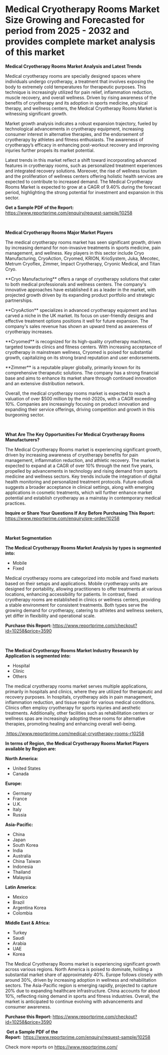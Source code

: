 <p><h1>Medical Cryotherapy Rooms Market Size Growing and Forecasted for period from 2025 - 2032 and provides complete market analysis of this market</h1></p><p><strong>Medical Cryotherapy Rooms Market Analysis and Latest Trends</strong></p>
<p><p>Medical cryotherapy rooms are specially designed spaces where individuals undergo cryotherapy, a treatment that involves exposing the body to extremely cold temperatures for therapeutic purposes. This technique is increasingly utilized for pain relief, inflammation reduction, muscle recovery, and overall wellness. Driven by rising awareness of the benefits of cryotherapy and its adoption in sports medicine, physical therapy, and wellness centers, the Medical Cryotherapy Rooms Market is witnessing significant growth.</p><p>Market growth analysis indicates a robust expansion trajectory, fueled by technological advancements in cryotherapy equipment, increasing consumer interest in alternative therapies, and the endorsement of cryotherapy by athletes and fitness enthusiasts. The awareness of cryotherapy’s efficacy in enhancing post-workout recovery and improving injuries further propels its market potential. </p><p>Latest trends in this market reflect a shift toward incorporating advanced features in cryotherapy rooms, such as personalized treatment experiences and integrated recovery solutions. Moreover, the rise of wellness tourism and the proliferation of wellness centers offering holistic health services are expected to contribute to increased demand. The Medical Cryotherapy Rooms Market is expected to grow at a CAGR of 9.40% during the forecast period, highlighting the strong potential for investment and expansion in this sector.</p></p>
<p><strong>Get a Sample PDF of the Report:&nbsp;</strong> <a href="https://www.reportprime.com/enquiry/request-sample/10258?utm_campaign=2030&utm_medium=2&utm_source=Github&utm_content=ia&utm_term=20032025&utm_id=medical-cryotherapy-rooms">https://www.reportprime.com/enquiry/request-sample/10258</a></p>
<p>&nbsp;</p>
<p><strong>Medical Cryotherapy Rooms Major Market Players</strong></p>
<p><p>The medical cryotherapy rooms market has seen significant growth, driven by increasing demand for non-invasive treatments in sports medicine, pain management, and wellness. Key players in this sector include Cryo Manufacturing, CryoAction, Cryomed, KRION, KrioSystem, Juka, Mecotec, Metrum Cryoflex, Zimmer, Impact Cryotherapy, Cryonic Medical, and Titan Cryo.</p><p>**Cryo Manufacturing** offers a range of cryotherapy solutions that cater to both medical professionals and wellness centers. The company's innovative approaches have established it as a leader in the market, with projected growth driven by its expanding product portfolio and strategic partnerships.</p><p>**CryoAction** specializes in advanced cryotherapy equipment and has carved a niche in the UK market. Its focus on user-friendly designs and effective treatment options positions it well for future expansion. The company's sales revenue has shown an upward trend as awareness of cryotherapy increases.</p><p>**Cryomed** is recognized for its high-quality cryotherapy machines, targeted towards clinics and fitness centers. With increasing acceptance of cryotherapy in mainstream wellness, Cryomed is poised for substantial growth, capitalizing on its strong brand reputation and user endorsements.</p><p>**Zimmer** is a reputable player globally, primarily known for its comprehensive therapeutic solutions. The company has a strong financial base and aims to enhance its market share through continued innovation and an extensive distribution network.</p><p>Overall, the medical cryotherapy rooms market is expected to reach a valuation of over $500 million by the mid-2020s, with a CAGR exceeding 10%. Companies are increasingly focusing on product innovation and expanding their service offerings, driving competition and growth in this burgeoning sector.</p></p>
<p>&nbsp;</p>
<p><strong>What Are The Key Opportunities For Medical Cryotherapy Rooms Manufacturers?</strong></p>
<p><p>The Medical Cryotherapy Rooms market is experiencing significant growth, driven by increasing awareness of cryotherapy benefits for pain management, inflammation reduction, and athletic recovery. The market is expected to expand at a CAGR of over 10% through the next five years, propelled by advancements in technology and rising demand from sports medicine and wellness sectors. Key trends include the integration of digital health monitoring and personalized treatment protocols. Future outlook suggests a broader acceptance in clinical settings, along with emerging applications in cosmetic treatments, which will further enhance market potential and establish cryotherapy as a mainstay in contemporary medical practices.</p></p>
<p><strong>Inquire or Share Your Questions If Any Before Purchasing This Report:</strong> <a href="https://www.reportprime.com/enquiry/pre-order/10258?utm_campaign=2030&utm_medium=2&utm_source=Github&utm_content=ia&utm_term=20032025&utm_id=medical-cryotherapy-rooms">https://www.reportprime.com/enquiry/pre-order/10258</a></p>
<p>&nbsp;</p>
<p><strong>Market Segmentation</strong></p>
<p><strong>The Medical Cryotherapy Rooms Market Analysis by types is segmented into:</strong></p>
<p><ul><li>Mobile</li><li>Fixed</li></ul></p>
<p><p>Medical cryotherapy rooms are categorized into mobile and fixed markets based on their setups and applications. Mobile cryotherapy units are designed for portability, allowing practitioners to offer treatments at various locations, enhancing accessibility for patients. In contrast, fixed cryotherapy rooms are established in clinics or wellness centers, providing a stable environment for consistent treatments. Both types serve the growing demand for cryotherapy, catering to athletes and wellness seekers, yet differ in flexibility and operational scale.</p></p>
<p><strong>Purchase this Report:&nbsp;</strong><a href="https://www.reportprime.com/checkout?id=10258&price=3590&utm_campaign=2030&utm_medium=2&utm_source=Github&utm_content=ia&utm_term=20032025&utm_id=medical-cryotherapy-rooms">https://www.reportprime.com/checkout?id=10258&price=3590</a></p>
<p>&nbsp;</p>
<p><strong>The Medical Cryotherapy Rooms Market Industry Research by Application is segmented into:</strong></p>
<p><ul><li>Hospital</li><li>Clinic</li><li>Others</li></ul></p>
<p><p>The medical cryotherapy rooms market serves multiple applications, primarily in hospitals and clinics, where they are utilized for therapeutic and recovery purposes. In hospitals, cryotherapy aids in pain management, inflammation reduction, and tissue repair for various medical conditions. Clinics often employ cryotherapy for sports injuries and aesthetic treatments. Additionally, other facilities such as rehabilitation centers or wellness spas are increasingly adopting these rooms for alternative therapies, promoting healing and enhancing overall well-being.</p></p>
<p><a href="https://www.reportprime.com/medical-cryotherapy-rooms-r10258?utm_campaign=2030&utm_medium=2&utm_source=Github&utm_content=ia&utm_term=20032025&utm_id=medical-cryotherapy-rooms">&nbsp;https://www.reportprime.com/medical-cryotherapy-rooms-r10258</a></p>
<p><strong>In terms of Region, the Medical Cryotherapy Rooms Market Players available by Region are:</strong></p>
<p>
    <p> <strong> North America: </strong>
        <ul>
            <li>United States</li>
            <li>Canada</li>
        </ul>
        </p> 
    <p> <strong> Europe: </strong>
        <ul>
            <li>Germany</li>
            <li>France</li>
            <li>U.K.</li>
            <li>Italy</li>
            <li>Russia</li>
        </ul>
        </p> 
    <p> <strong> Asia-Pacific: </strong>
        <ul>
            <li>China</li>
            <li>Japan</li>
            <li>South Korea</li>
            <li>India</li>
            <li>Australia</li>
            <li>China Taiwan</li>
            <li>Indonesia</li>
            <li>Thailand</li>
            <li>Malaysia</li>
        </ul>
        </p> 
    <p> <strong> Latin America: </strong>
        <ul>
            <li>Mexico</li>
            <li>Brazil</li>
            <li>Argentina Korea</li>
            <li>Colombia</li>
        </ul>
        </p> 
    <p> <strong> Middle East & Africa: </strong>
        <ul>
            <li>Turkey</li>
            <li>Saudi</li>
            <li>Arabia</li>
            <li>UAE</li>
            <li>Korea</li>
        </ul>
    </p>
    </p>
<p><p>The Medical Cryotherapy Rooms market is experiencing significant growth across various regions. North America is poised to dominate, holding a substantial market share of approximately 40%. Europe follows closely with around 30%, driven by increasing adoption in wellness and rehabilitation sectors. The Asia-Pacific region is emerging rapidly, projected to capture 20% due to expanding healthcare infrastructure. China accounts for about 10%, reflecting rising demand in sports and fitness industries. Overall, the market is anticipated to continue evolving with advancements and consumer awareness.</p></p>
<p><strong>Purchase this Report: </strong><a href="https://www.reportprime.com/checkout?id=10258&price=3590&utm_campaign=2030&utm_medium=2&utm_source=Github&utm_content=ia&utm_term=20032025&utm_id=medical-cryotherapy-rooms">https://www.reportprime.com/checkout?id=10258&price=3590</a></p>
<p>&nbsp;<strong>Get a Sample PDF of the Report:&nbsp;&nbsp;</strong><a href="https://www.reportprime.com/enquiry/request-sample/10258?utm_campaign=2030&utm_medium=2&utm_source=Github&utm_content=ia&utm_term=20032025&utm_id=medical-cryotherapy-rooms">https://www.reportprime.com/enquiry/request-sample/10258</a></p>
<p><strong></strong></p>
<p>Check more reports on <a href="https://www.reportprime.com/?utm_campaign=2030&utm_medium=2&utm_source=Github&utm_content=ia&utm_term=20032025&utm_id=medical-cryotherapy-rooms">https://www.reportprime.com/</a></p>